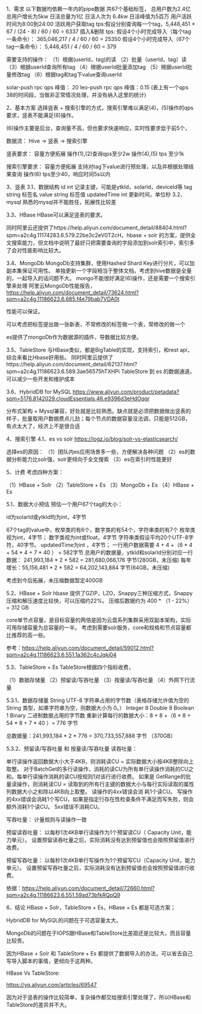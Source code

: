 1、需求
以下数据均依赖一年内的pipe数据
共67个基础标签，
总用户数为2.4亿
总用户增长为5kw
日活总量为1亿
日活人次为 6.4kw
日活峰值为5百万
用户活跃时间为8:00到24:00
活跃用户获取tag tps:假设分别查询每一个tag，5,448,451 * 67 / (24 - 8) / 60 / 60 = 6337
插入&删除 tps:
    假设4个小时完成导入（每个tag一条命令）： 365,046,217 / 4 / 60 / 60 = 25350
    假设4个小时完成导入（67个tag一条命令）： 5,448,451 / 4 / 60 / 60 = 379

需要支持的操作：
（1）根据(userId，tag)的读
（2）批量（userId，tag）读
（3）根据userId查询所有tag
（4）根据userId批量添加tag
（5）根据userId批量修改tag
（6）根据tag和tag下value查询userId


solar-push rpc qps 峰值： 20
leo-push rpc qps 峰值：0.15 (表上有一个qps 38的时间段，当做非正常情况处理，并没有纳入这里的统计)

2、基本方案
选择竖表 + 搜索引擎的方式，搜索引擎难以满足(4)，(5)操作的qps要求，竖表不能满足(6)操作。

(6)操作主要是后台，查询量不高，但也要求快速响应，实时性要求低于前5个，

数据流： Hive → 竖表 → 搜索引擎

竖表要求： 容量方便拓展
操作(1),(2)查询qps至少2w
操作(4),(5) tps 至少1k

搜索引擎要求： 容量方便拓展
支持对tag下value进行预处理，以及并根据处理结果查询
操作(6) tps至少40，响应时间5s以内

3、竖表
3.1、数据结构
id	int	记录主键，可能是ytkId，solarId，deviceId等
tag	string	标签名
value	string	标签值
updatedTime	int	更新时间，单位秒
3.2、mysql
熟悉的mysql并不能胜任，拓展性比较差

3.3、HBase
HBase可以满足竖表的要求。

同时阿里云还提供了https://help.aliyun.com/document_detail/88404.html?spm=a2c4g.11174283.6.579.22be3c2eV0T2cH，hbase + solr 的方案，提供全文搜索能力，但文档中说明了最好只把需要查询的字段添加到solr索引中，索引多了会对性能影响比较大。

3.4、MongoDb
MongoDb支持集群，使用Hashed Shard Key进行分片，可以加副本集保证可用性。
单独更新一个字段相当于整体文档，考虑到hive数据是全量的，一起导入的话问题不大。
mongo不能很好满足(6)操作，还是需要一个搜索引擎来处理
阿里云MongoDb性能报告，https://help.aliyun.com/document_detail/73624.html?spm=a2c4g.11186623.6.685.f4e79bab7VDA0t

性能可以保证。

可以考虑把标签提出做一张新表，不常修改的标签做一个表，常修改的做一个

es提供了mongoDb作为数据源的插件，导数据比较方便。

3.5、TableStore
与HBase类似，都是BigTable的实现，支持索引，和rest api，综合来看比Hbase好用些。
同时阿里云提供了https://help.aliyun.com/document_detail/62137.html?spm=a2c4g.11186623.6.589.3ae56575hTXHPi TableStore 到 es 的数据通道。可以减少一些开发和维护成本

3.6、HybridDB for MySQL
https://www.aliyun.com/product/petadata?spm=5176.8142029.cloudEssentials.46.e9396d3eHdOqqr

分布式架构 + Mysql兼容，好处就是比较熟悉。缺点就是必须把数据做出竖表的样子，批量取用户数据费点儿劲；每个节点的数据容量没法调，只能是512GB，有点太大了，经济上不是很合适

4、搜索引擎
4.1、es vs solr
https://logz.io/blog/solr-vs-elasticsearch/

选择es的原因：
（1）团队内es应用场景多一些，方便解决各种问题
（2）es的数据分析能力比solr强，solr更倾向于全文搜索
（3）es在索引时性能更好

5、计费
考虑四种方案：

（1）HBase + Solr
（2）TableStore + Es
（3）MongoDb + Es
（4）HBase + Es

5.1、数据大小预估
预估一个用户67个tag的大小：

id为solarId或ytkId均为int，4字节

67个tag的value中，枚举类的有6个，数字类的有54个，字符串类的有7个
枚举类视为int，4字节；
数字类视为int或float，4字节
字符串类假设平均20个UTF-8字符，40字节。
updatedTime为int ，4字节；
一行用户数据需要 4 + 4 +（6 * 4 + 54 * 4 + 7 * 40 ） =  582字节
总用户的数据量，ytkId和solarId分别对应一行数据： 241,993,184 * 2 * 582 = 281,680,066,176 字节(280GB，未压缩)
每年增长：55,156,481 * 2 * 582 = 64,202,143,884 字节(64GB，未压缩)

考虑到今后拓展，未压缩数据暂定400GB

5.2、HBase + Solr
hbase 提供了GZIP，LZO，Snappy三种压缩方式，Snappy压缩和解压速度比较快，可以压缩约22%。
压缩后数据约为 400  * （1 - 22%） = 312 GB

core单节点容量，是目标容量的两倍是因为云盘系列集群采用双副本架构，实际可用存储容量为总容量的一半。
考虑到需要solr服务，core和规格和节点容量都比推荐的高一些。

参考：https://help.aliyun.com/document_detail/59012.html?spm=a2c4g.11186623.6.551.1a362c4cJqki04

5.3、TableStore + Es
TableStore根据四个指标收费，

（1）数据存储量
（2）预留读/写吞吐量
（3）按量读/写吞吐量
（4）外网下行流量

5.3.1、数据存储量
String	UTF-8 字符串占用的字节数（表格存储允许值为空的 String 类型，如果字符串为空，则数据大小为 0。）
Integer	8
Double	8
Boolean	1
Binary	二进制数据占用的字节数
重新计算每行的数据大小：8 + 8 +（6 * 8 + 54 * 8 + 7 * 40 ）= 776 字节

总数据量：241,993,184 * 2 * 776 = 370,733,557,888 字节 （370GB）

5.3.2、预留读/写吞吐量 和 按量读/写吞吐量
读吞吐量：

单行读操作返回数据大小大于4KB，则消耗读CU = 实际数据大小按4KB整除向上取整。
对于BatchGet的多行读操作，消耗的读CU为所有单行读操作消耗的CU之和。每单行读操作消耗的读CU按规则1对该行进行收费。
如果是 GetRange的批量读操作，则消耗读CU = 读取到的所有行主键的数据大小与每行实际读取的属性列数据大小之和除以4KB向上取整。
读操作的4xx错误会消 耗1个读CU。
写操作的4xx错误会消耗1个写CU，如果是指定行存在性检查条件不满足而写失败，则会额外消耗1个读CU。
5xx错误不消耗CU。

写吞吐量：
计量规则与读操作一致



预留读吞吐量：
以每秒1次4KB单行读操作为1个预留读CU（ Capacity Unit，能力单元）。
设置预留读吞吐量之后，实际消耗没有达到预留值也会按照预留值进行收费。

预留写吞吐量：
以每秒1次4KB单行写操作为1个预留写CU（Capacity Unit，能力单元）。
设置预留写吞吐量之后，实际消耗没有达到预留值也会按照预留值进行收费。



依据：https://help.aliyun.com/document_detail/72660.html?spm=a2c4g.11186623.6.551.59ad73bfkRQqQ9



6、结论
HBase + Solr，TableStore + Es，HBase + Es 都是可选方案；

HybridDB for MySQL的问题在于可选容量太大。

MongoDb的问题在于IOPS跟HBase和TableStore比差距还是比较大，而且容量比较贵。

因为HBase + Solr 和 TableStore + Es 都提供了数据导入的办法，可以省去自己写导入脚本的事情，更倾向于这两种。

HBase Vs TableStore:

https://yq.aliyun.com/articles/69547

因为对于竖表的操作比较简单，复杂操作都交给搜索引擎处理了，所以HBase和TableStore的差异并不大。